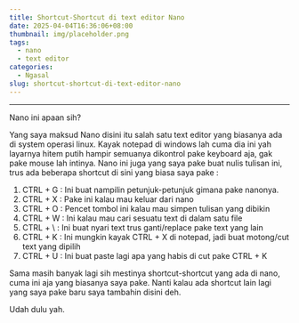 ```yaml
---
title: Shortcut-Shortcut di text editor Nano
date: 2025-04-04T16:36:06+08:00
thumbnail: img/placeholder.png
tags:
  - nano
  - text editor
categories:
  - Ngasal
slug: shortcut-shortcut-di-text-editor-nano
---
```


----------
Nano ini apaan sih?

Yang saya maksud Nano disini itu salah satu text editor yang biasanya ada di system operasi linux.
Kayak notepad di windows lah cuma dia ini yah layarnya hitem putih hampir semuanya dikontrol pake keyboard aja, gak pake mouse lah intinya.
Nano ini juga yang saya pake buat nulis tulisan ini, trus ada beberapa shortcut di sini yang biasa saya pake :
<!--more-->
1. CTRL + G : Ini buat nampilin petunjuk-petunjuk gimana pake nanonya.
2. CTRL + X : Pake ini kalau mau keluar dari nano
3. CTRL + O : Pencet tombol ini kalau mau simpen tulisan yang dibikin
4. CTRL + W : Ini kalau mau cari sesuatu text di dalam satu file
5. CTRL + \ : Ini buat nyari text trus ganti/replace pake text yang lain
6. CTRL + K : Ini mungkin kayak CTRL + X di notepad, jadi buat motong/cut text yang dipilih
7. CTRL + U : Ini buat paste lagi apa yang habis di cut pake CTRL + K

Sama masih banyak lagi sih mestinya shortcut-shortcut yang ada di nano, cuma ini aja yang biasanya saya pake.
Nanti kalau ada shortcut lain lagi yang saya pake baru saya tambahin disini deh.

Udah dulu yah.

